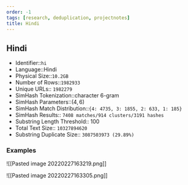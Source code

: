 ```yaml
---
order: -1
tags: [research, deduplication, projectnotes]
title: Hindi
---
```


## Hindi

- Identifier::`hi`
- Language::Hindi
- Physical Size::`10.2GB`
- Number of Rows::`1982933`
- Unique URLs:: `1982279`
- SimHash Tokenization::character 6-gram
- SimHash Parameters::$(4,6)$
- SimHash Match Distribution::`{4: 4735, 3: 1855, 2: 633, 1: 185}`
- SimHash Results:: `7408 matches/914 clusters/3191 hashes`
- Substring Length Threshold:: $100$
- Total Text Size:: `10327894620`
- Substring Duplicate Size:: `3087503973 (29.89%)`

### Examples

![[Pasted image 20220227163219.png]]

![[Pasted image 20220227163305.png]]